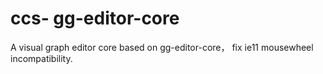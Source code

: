 # ccs- gg-editor-core

A visual graph editor core based on gg-editor-core， fix ie11 mousewheel incompatibility.
